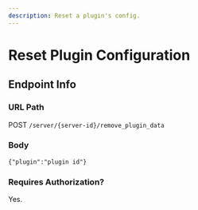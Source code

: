 ```yaml
---
description: Reset a plugin's config.
---
```


# Reset Plugin Configuration

## Endpoint Info

### URL Path

POST `/server/{server-id}/remove_plugin_data`

### Body

`{"plugin":"plugin id"}`

### Requires Authorization?

Yes.

